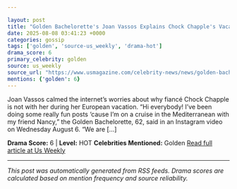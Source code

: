 ```yaml
---

layout: post
title: "Golden Bachelorette's Joan Vassos Explains Chock Chapple's Vacation Absence"
date: 2025-08-08 03:41:23 +0000
categories: gossip
tags: ['golden', 'source-us_weekly', 'drama-hot']
drama_score: 6
primary_celebrity: golden
source: us_weekly
source_url: "https://www.usmagazine.com/celebrity-news/news/golden-bachelorette-joan-vassos-explains-chock-chapples-vacation-absence/"
mentions: {'golden': 6}
---
```


Joan Vassos calmed the internet’s worries about why fiancé Chock Chapple is not with her during her European vacation. “Hi everybody! I’ve been doing some really fun posts ‘cause I’m on a cruise in the Mediterranean with my friend Nancy,” the Golden Bachelorette, 62, said in an Instagram video on Wednesday August 6. “We are […]

**Drama Score:** 6 | **Level:** HOT **Celebrities Mentioned:** Golden [Read full article at Us Weekly](https://www.usmagazine.com/celebrity-news/news/golden-bachelorette-joan-vassos-explains-chock-chapples-vacation-absence/)

---

*This post was automatically generated from RSS feeds. Drama scores are calculated based on mention frequency and source reliability.*